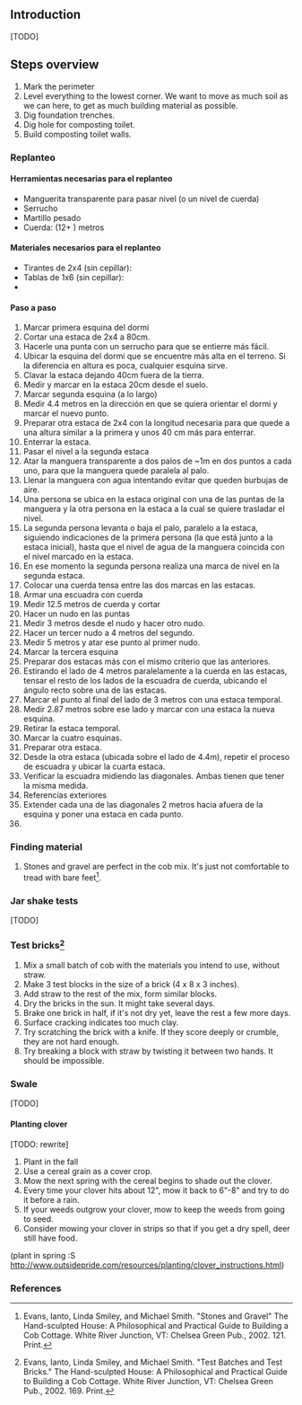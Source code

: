 ## Introduction 
[TODO]

## Steps overview
1. Mark the perimeter
2. Level everything to the lowest corner. We want to move as much soil as we can here, to get as much building material as possible.
3. Dig foundation trenches.
4. Dig hole for composting toilet.
5. Build composting toilet walls.

### Replanteo
#### Herramientas necesarias para el replanteo
* Manguerita transparente para pasar nivel (o un nivel de cuerda)
* Serrucho 
* Martillo pesado
* Cuerda: (12+ )  metros

#### Materiales necesarios para el replanteo
* Tirantes de 2x4 (sin cepillar):
* Tablas de 1x6 (sin cepillar): 
* 

#### Paso a paso
1. Marcar primera esquina del dormi
  1. Cortar una estaca de 2x4 a 80cm.
  2. Hacerle una punta con un serrucho para que se entierre más fácil.
  3. Ubicar la esquina del dormi que se encuentre más alta en el terreno. Si la diferencia en altura es poca, cualquier esquina sirve. 
  4. Clavar la estaca dejando 40cm fuera de la tierra.
  5. Medir y marcar en la estaca 20cm desde el suelo.
2.  Marcar segunda esquina (a lo largo)
  1. Medir 4.4 metros en la dirección en que se quiera orientar el dormi y marcar el nuevo punto.
  2. Preparar otra estaca de 2x4 con la longitud necesaria para que quede a una altura similar a la primera y unos 40 cm más para enterrar.
  3. Enterrar la estaca.
3. Pasar el nivel a la segunda estaca
  1. Atar la manguera transparente a dos palos de ~1m en dos puntos a cada uno, para que la manguera quede paralela al palo.
  2. Llenar la manguera con agua intentando evitar que queden burbujas de aire.
  3. Una persona se ubica en la estaca original con una de las puntas de la manguera y la otra persona en la estaca a la cual se quiere trasladar el nivel.
  4. La segunda persona levanta o baja el palo, paralelo a la estaca, siguiendo indicaciones de la primera persona (la que está junto a la estaca inicial), hasta que el nivel de agua de la manguera coincida con el nivel marcado en la estaca.
  5. En ese momento la segunda persona realiza una marca de nivel en la segunda estaca. 
4. Colocar una cuerda tensa entre las dos marcas en las estacas.  
5. Armar una escuadra con cuerda
  1. Medir 12.5 metros de cuerda y cortar
  2. Hacer un nudo en las puntas
  3. Medir 3 metros desde el nudo y hacer otro nudo.
  4. Hacer un tercer nudo a 4 metros del segundo.
  5. Medir 5 metros y atar ese punto al primer nudo. 
5. Marcar la tercera esquina
  1. Preparar dos estacas más con el mismo criterio que las anteriores.
  2. Estirando el lado de 4 metros paralelamente a la cuerda en las estacas, tensar el resto de los lados de la escuadra de cuerda, ubicando el ángulo recto sobre una de las estacas.
  3. Marcar el punto al final del lado de 3 metros con una estaca temporal.
  4. Medir 2.87 metros sobre ese lado y marcar con una estaca la nueva esquina.
  5. Retirar la estaca temporal.
6. Marcar la cuatro esquinas.
  1. Preparar otra estaca.
  2. Desde la otra estaca (ubicada sobre el lado de 4.4m), repetir el proceso de escuadra y ubicar la cuarta estaca.
7. Verificar la escuadra midiendo las diagonales. Ambas tienen que tener la misma medida.
8. Referencias exteriores
  1. Extender cada una de las diagonales 2 metros hacia afuera de la esquina y  poner una estaca en cada punto.
  2. 



### Finding material
1. Stones and gravel are perfect in the cob mix. It's just not comfortable to tread with bare feet[^evans-gravel].

### Jar shake tests
[TODO]

### Test bricks[^evans-bricks]
1. Mix a small batch of cob with the materials you intend to use, without straw.
2. Make 3 test blocks in the size of a brick (4 x 8 x 3 inches).
3. Add straw to the rest of the mix, form similar blocks.
4. Dry the bricks in the sun. It might take several days.
5. Brake one brick in half, if it's not dry yet, leave the rest a few more days.
6. Surface cracking indicates too much clay.
7. Try scratching the brick with a knife. If they score deeply or crumble, they are not hard enough.
8. Try breaking a block with straw by twisting it between two hands. It should be impossible.


### Swale
[TODO]

#### Planting clover

[TODO: rewrite]
1. Plant in the fall
2. Use a cereal grain as a cover crop.
3. Mow the next spring with the cereal begins to shade out the clover.
4. Every time your clover hits about 12", mow it back to 6"-8" and try to do it before a rain.
5. If your weeds outgrow your clover, mow to keep the weeds from going to seed.
6. Consider mowing your clover in strips so that if you get a dry spell, deer still have food.

(plant in spring :S http://www.outsidepride.com/resources/planting/clover_instructions.html)


### References
[^evans-gravel]: Evans, Ianto, Linda Smiley, and Michael Smith. "Stones and Gravel" The Hand-sculpted House: A Philosophical and Practical Guide to Building a Cob Cottage. White River Junction, VT: Chelsea Green Pub., 2002. 121. Print.

[^evans-bricks]: Evans, Ianto, Linda Smiley, and Michael Smith. "Test Batches and Test Bricks." The Hand-sculpted House: A Philosophical and Practical Guide to Building a Cob Cottage. White River Junction, VT: Chelsea Green Pub., 2002. 169. Print.